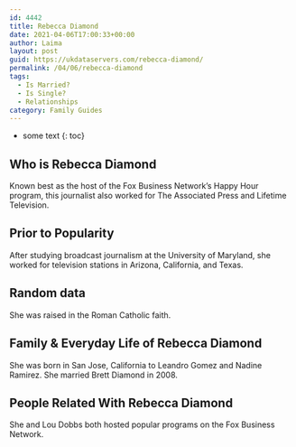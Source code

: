 ```yaml
---
id: 4442
title: Rebecca Diamond
date: 2021-04-06T17:00:33+00:00
author: Laima
layout: post
guid: https://ukdataservers.com/rebecca-diamond/
permalink: /04/06/rebecca-diamond
tags:
  - Is Married?
  - Is Single?
  - Relationships
category: Family Guides
---
```


* some text
{: toc}


## Who is Rebecca Diamond
                  
                  
                  
Known best as the host of the Fox Business Network&#8217;s Happy Hour program, this journalist also worked for The Associated Press and Lifetime Television.
                  
              
            
              
            
                
                
                
## Prior to Popularity
                  
                  
                  
After studying broadcast journalism at the University of Maryland, she worked for television stations in Arizona, California, and Texas.
                  
              
            
              
            
                
                
                
## Random data
                  
                  
                  
She was raised in the Roman Catholic faith.
                  
              
            
              
            
                
                
                
## Family & Everyday Life of Rebecca Diamond
                  
                  
                  
She was born in San Jose, California to Leandro Gomez and Nadine Ramirez. She married Brett Diamond in 2008.
                  
              
            
              
            
                
                
                
## People Related With Rebecca Diamond
                  
                  
                  
She and Lou Dobbs both hosted popular programs on the Fox Business Network.
                  
              
            
              
            
                
              
            
              
              
            
            
              
            
          
          
          